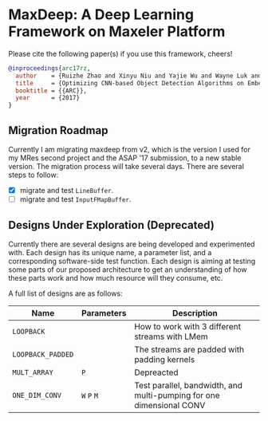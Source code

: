 # MaxDeep: A Deep Learning Framework on Maxeler Platform

Please cite the following paper(s) if you use this framework, cheers!

```bibtex
@inproceedings{arc17rz,
  author    = {Ruizhe Zhao and Xinyu Niu and Yajie Wu and Wayne Luk and Qiang Liu},
  title     = {Optimizing CNN-based Object Detection Algorithms on Embedded FPGA Platforms},
  booktitle = {{ARC}},
  year      = {2017}
}
```

## Migration Roadmap

Currently I am migrating maxdeep from v2, which is the version I used for
my MRes second project and the ASAP '17 submission, to a new stable version.
The migration process will take several days.
There are several steps to follow:

- [x] migrate and test `LineBuffer`.
- [ ] migrate and test `InputFMapBuffer`.

## Designs Under Exploration (Deprecated)

Currently there are several designs are being developed and experimented with. Each design has its unique name, a parameter list, and a corresponding software-side test function. Each design is aiming at testing some parts of our proposed architecture to get an understanding of how these parts work and how much resource will they consume, etc.

A full list of designs are as follows:

| Name              | Parameters  | Description                                                          |
|-------------------|-------------|----------------------------------------------------------------------|
| `LOOPBACK`        |             | How to work with 3 different streams with LMem                       |
| `LOOPBACK_PADDED` |             | The streams are padded with padding kernels                          |
| `MULT_ARRAY`      | `P`         | Depreacted                                                           |
| `ONE_DIM_CONV`    | `W` `P` `M` | Test parallel, bandwidth, and multi-pumping for one dimensional CONV |
